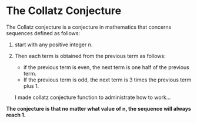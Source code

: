 # The Collatz Conjecture

The Collatz conjecture is a conjecture in mathematics that concerns sequences defined as follows:
1. start with any positive integer n.
2. Then each term is obtained from the previous term as follows:
    * if the previous term is even, the next term is one half of the previous term.
   * If the previous term is odd, the next term is 3 times the previous term plus 1.
    
    I made collatz conjecture function to administrate how to work...

**The conjecture is that no matter what value of n, the sequence will always reach 1.**
